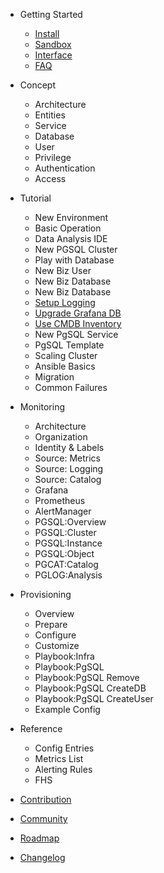 - Getting Started
  - [Install](zh-cn/s-install.md)
  - [Sandbox](zh-cn/s-sandbox.md)
  - [Interface](zh-cn/s-interface.md)
  - [FAQ](zh-cn/s-faq.md)

- Concept
  - Architecture
  - Entities
  - Service
  - Database
  - User
  - Privilege
  - Authentication
  - Access

- Tutorial
  - New Environment
  - Basic Operation
  - Data Analysis IDE
  - New PGSQL Cluster
  - Play with Database
  - New Biz User
  - New Biz Database
  - New Biz Database
  - [Setup Logging](t-logging.md)
  - [Upgrade Grafana DB](t-grafana-upgrade.md)
  - [Use CMDB Inventory](t-cmdb.md)
  - New PgSQL Service
  - PgSQL Template
  - Scaling Cluster
  - Ansible Basics
  - Migration
  - Common Failures

- Monitoring
  - Architecture
  - Organization
  - Identity & Labels
  - Source: Metrics
  - Source: Logging
  - Source: Catalog
  - Grafana
  - Prometheus
  - AlertManager
  - PGSQL:Overview
  - PGSQL:Cluster
  - PGSQL:Instance
  - PGSQL:Object
  - PGCAT:Catalog
  - PGLOG:Analysis

- Provisioning
  - Overview
  - Prepare
  - Configure
  - Customize
  - Playbook:Infra
  - Playbook:PgSQL
  - Playbook:PgSQL Remove
  - Playbook:PgSQL CreateDB
  - Playbook:PgSQL CreateUser
  - Example Config

- Reference
  - Config Entries
  - Metrics List
  - Alerting Rules
  - FHS

- [Contribution](contribution.md)
- [Community](zh-cn/community.md)
- [Roadmap](roadmap.md)
- [Changelog](devlog.md)